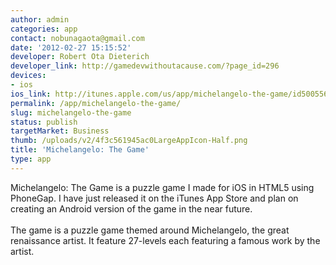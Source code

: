 ```yaml
---
author: admin
categories: app
contact: nobunagaota@gmail.com
date: '2012-02-27 15:15:52'
developer: Robert Ota Dieterich
developer_link: http://gamedevwithoutacause.com/?page_id=296
devices: 
- ios
ios_link: http://itunes.apple.com/us/app/michelangelo-the-game/id500556693
permalink: /app/michelangelo-the-game/
slug: michelangelo-the-game
status: publish
targetMarket: Business
thumb: /uploads/v2/4f3c561945ac0LargeAppIcon-Half.png
title: 'Michelangelo: The Game'
type: app
---
```


Michelangelo: The Game is a puzzle game I made for iOS in HTML5 using PhoneGap.  I have just released it on the iTunes App Store and plan on creating an Android version of the game in the near future.  <br />
<br />
The game is a puzzle game themed around Michelangelo, the great renaissance artist.  It feature 27-levels each featuring a famous work by the artist.